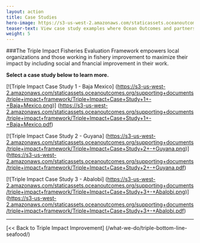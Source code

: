 ```yaml
---
layout: action
title: Case Studies
hero-image: https://s3-us-west-2.amazonaws.com/staticassets.oceanoutcomes.org/news+and+analysis/hero+images/convergence-funds-ocean-outcomes-and-blue-finance-hero.jpg
teaser-text: View case study examples where Ocean Outcomes and partners are successfully piloting the Triple Impact Fisheries Evaluation Framework in fisheries around the globe. These examples demonstrate the Framework’s ability to empower local organizations and those working in FIPs to maximize their impact by including social and financial improvement in their work.
weight: 5
---
```

###The Triple Impact Fisheries Evaluation Framework empowers local organizations and those working in fishery improvement to maximize their impact by including social and fnancial improvement in their work.

**Select a case study below to learn more.**

[![Triple Impact Case Study 1 - Baja Mexico]
(https://s3-us-west-2.amazonaws.com/staticassets.oceanoutcomes.org/supporting+documents/triple+impact+framework/Triple+Impact+Case+Study+1+-+Baja+Mexico.png)] (https://s3-us-west-2.amazonaws.com/staticassets.oceanoutcomes.org/supporting+documents/triple+impact+framework/Triple+Impact+Case+Study+1+-+Baja+Mexico.pdf)

[![Triple Impact Case Study 2 - Guyana]
(https://s3-us-west-2.amazonaws.com/staticassets.oceanoutcomes.org/supporting+documents/triple+impact+framework/Triple+Impact+Case+Study+2+-+Guyana.png)] (https://s3-us-west-2.amazonaws.com/staticassets.oceanoutcomes.org/supporting+documents/triple+impact+framework/Triple+Impact+Case+Study+2+-+Guyana.pdf)

[![Triple Impact Case Study 3 - Abalobi]
(https://s3-us-west-2.amazonaws.com/staticassets.oceanoutcomes.org/supporting+documents/triple+impact+framework/Triple+Impact+Case+Study+3+-+Abalobi.png)] (https://s3-us-west-2.amazonaws.com/staticassets.oceanoutcomes.org/supporting+documents/triple+impact+framework/Triple+Impact+Case+Study+3+-+Abalobi.pdf)

-----

[<< Back to Triple Impact Improvement] (/what-we-do/triple-bottom-line-seafood/)
